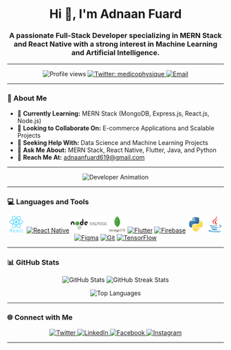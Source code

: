 <h1 align="center">Hi 👋, I'm Adnaan Fuard</h1>
<h3 align="center">A passionate Full-Stack Developer specializing in MERN Stack and React Native with a strong interest in Machine Learning and Artificial Intelligence.</h3>

---

<p align="center">
  <img src="https://komarev.com/ghpvc/?username=adnaan619&label=Profile%20views&color=0e75b6&style=flat" alt="Profile views" />
  <a href="https://twitter.com/medicophysique" target="_blank">
    <img src="https://img.shields.io/twitter/follow/medicophysique?logo=twitter&style=for-the-badge" alt="Twitter: medicophysique" />
  </a>
  <a href="mailto:adnaanfuard619@gmail.com">
    <img src="https://img.shields.io/badge/Email-adnaanfuard619@gmail.com-teal?style=for-the-badge&logo=gmail" alt="Email" />
  </a>
</p>

---

### 🚀 About Me
- 🌱 **Currently Learning:** MERN Stack (MongoDB, Express.js, React.js, Node.js)
- 👯 **Looking to Collaborate On:** E-commerce Applications and Scalable Projects
- 🤝 **Seeking Help With:** Data Science and Machine Learning Projects
- 💬 **Ask Me About:** MERN Stack, React Native, Flutter, Java, and Python
- 📧 **Reach Me At:** [adnaanfuard619@gmail.com](mailto:adnaanfuard619@gmail.com)

---

<p align="center">
  <img src="[https://lottiefiles.com/share/eMNGT6](https://lottie.host/877b3905-d475-4157-b653-015cfa48fa4f/77CEoVG3oa.lottie)" alt="Developer Animation" width="400"/>
</p>

---

### 💻 Languages and Tools
<p align="center">
  <a href="https://reactjs.org/" target="_blank"><img src="https://raw.githubusercontent.com/devicons/devicon/master/icons/react/react-original-wordmark.svg" alt="React" width="40" height="40" /></a>
  <a href="https://reactnative.dev/" target="_blank"><img src="https://reactnative.dev/img/header_logo.svg" alt="React Native" width="40" height="40" /></a>
  <a href="https://nodejs.org" target="_blank"><img src="https://raw.githubusercontent.com/devicons/devicon/master/icons/nodejs/nodejs-original-wordmark.svg" alt="Node.js" width="40" height="40" /></a>
  <a href="https://expressjs.com" target="_blank"><img src="https://raw.githubusercontent.com/devicons/devicon/master/icons/express/express-original-wordmark.svg" alt="Express.js" width="40" height="40" /></a>
  <a href="https://www.mongodb.com/" target="_blank"><img src="https://raw.githubusercontent.com/devicons/devicon/master/icons/mongodb/mongodb-original-wordmark.svg" alt="MongoDB" width="40" height="40" /></a>
  <a href="https://flutter.dev" target="_blank"><img src="https://www.vectorlogo.zone/logos/flutterio/flutterio-icon.svg" alt="Flutter" width="40" height="40" /></a>
  <a href="https://firebase.google.com/" target="_blank"><img src="https://www.vectorlogo.zone/logos/firebase/firebase-icon.svg" alt="Firebase" width="40" height="40" /></a>
  <a href="https://www.python.org/" target="_blank"><img src="https://raw.githubusercontent.com/devicons/devicon/master/icons/python/python-original.svg" alt="Python" width="40" height="40" /></a>
  <a href="https://www.java.com/" target="_blank"><img src="https://raw.githubusercontent.com/devicons/devicon/master/icons/java/java-original.svg" alt="Java" width="40" height="40" /></a>
  <a href="https://www.figma.com/" target="_blank"><img src="https://www.vectorlogo.zone/logos/figma/figma-icon.svg" alt="Figma" width="40" height="40" /></a>
  <a href="https://git-scm.com/" target="_blank"><img src="https://www.vectorlogo.zone/logos/git-scm/git-scm-icon.svg" alt="Git" width="40" height="40" /></a>
  <a href="https://www.tensorflow.org" target="_blank"><img src="https://www.vectorlogo.zone/logos/tensorflow/tensorflow-icon.svg" alt="TensorFlow" width="40" height="40" /></a>
</p>

---

### 📊 GitHub Stats
<p align="center">
  <img src="https://github-readme-stats.vercel.app/api?username=adnaan619&show_icons=true&theme=radical" alt="GitHub Stats" />
  <img src="https://github-readme-streak-stats.herokuapp.com/?user=adnaan619&theme=radical" alt="GitHub Streak Stats" />
</p>
<p align="center">
  <img src="https://github-readme-stats.vercel.app/api/top-langs?username=adnaan619&show_icons=true&locale=en&layout=compact&theme=radical" alt="Top Languages" />
</p>

---

### 🌐 Connect with Me
<p align="center">
  <a href="https://twitter.com/medicophysique" target="_blank">
    <img src="https://raw.githubusercontent.com/rahuldkjain/github-profile-readme-generator/master/src/images/icons/Social/twitter.svg" alt="Twitter" width="40" height="40" />
  </a>
  <a href="https://linkedin.com/in/adnaanfuard" target="_blank">
    <img src="https://raw.githubusercontent.com/rahuldkjain/github-profile-readme-generator/master/src/images/icons/Social/linked-in-alt.svg" alt="LinkedIn" width="40" height="40" />
  </a>
  <a href="https://fb.com/adnaan.fuard" target="_blank">
    <img src="https://raw.githubusercontent.com/rahuldkjain/github-profile-readme-generator/master/src/images/icons/Social/facebook.svg" alt="Facebook" width="40" height="40" />
  </a>
  <a href="https://instagram.com/adnaan101" target="_blank">
    <img src="https://raw.githubusercontent.com/rahuldkjain/github-profile-readme-generator/master/src/images/icons/Social/instagram.svg" alt="Instagram" width="40" height="40" />
  </a>
</p>

---
